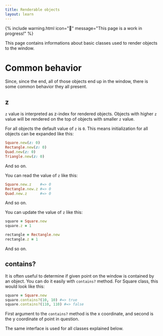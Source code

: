 ```yaml
---
title: Renderable objects
layout: learn
---
```


{% include warning.html icon="🚧" message="This page is a work in progress!" %}

This page contains informations about basic classes used to render objects to the window.

# Common behavior

Since, since the end, all of those objects end up in the window, there is some common behavior they all present.

## z

`z` value is interpreted as z-index for rendered objects. Objects with higher `z` value will be rendered on the top of objects with smaller `z` value.

For all objects the default value of `z` is `0`. This means initialization for all objects can be expanded like this:

```ruby
Square.new(z: 0)
Rectangle.new(z: 0)
Quad.new(z: 0)
Triangle.new(z: 0)
```

And so on.

You can read the value of `z` like this:

```ruby
Square.new.z    #=> 0
Rectangle.new.z #=> 0
Quad.new.z      #=> 0
```

And so on.

You can update the value of `z` like this:

```ruby
square = Square.new
square.z = 1

rectangle = Rectangle.new
rectangle.z = 1
```

And so on.

## contains?

It is often useful to determine if given point on the window is contained by an object. You can do it easily with `contains?` method. For Square class, this would look like this:

```ruby
square = Square.new
square.contains?(10, 10) #=> true
square.contains?(110, 110) #=> false
```

First argument to the `contains?` method is the x coordinate, and second is the y coordinate of point in question.

The same interface is used for all classes explained below.
